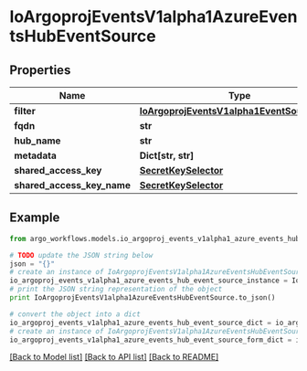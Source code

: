 # IoArgoprojEventsV1alpha1AzureEventsHubEventSource


## Properties

Name | Type | Description | Notes
------------ | ------------- | ------------- | -------------
**filter** | [**IoArgoprojEventsV1alpha1EventSourceFilter**](IoArgoprojEventsV1alpha1EventSourceFilter.md) |  | [optional] 
**fqdn** | **str** |  | [optional] 
**hub_name** | **str** |  | [optional] 
**metadata** | **Dict[str, str]** |  | [optional] 
**shared_access_key** | [**SecretKeySelector**](SecretKeySelector.md) |  | [optional] 
**shared_access_key_name** | [**SecretKeySelector**](SecretKeySelector.md) |  | [optional] 

## Example

```python
from argo_workflows.models.io_argoproj_events_v1alpha1_azure_events_hub_event_source import IoArgoprojEventsV1alpha1AzureEventsHubEventSource

# TODO update the JSON string below
json = "{}"
# create an instance of IoArgoprojEventsV1alpha1AzureEventsHubEventSource from a JSON string
io_argoproj_events_v1alpha1_azure_events_hub_event_source_instance = IoArgoprojEventsV1alpha1AzureEventsHubEventSource.from_json(json)
# print the JSON string representation of the object
print IoArgoprojEventsV1alpha1AzureEventsHubEventSource.to_json()

# convert the object into a dict
io_argoproj_events_v1alpha1_azure_events_hub_event_source_dict = io_argoproj_events_v1alpha1_azure_events_hub_event_source_instance.to_dict()
# create an instance of IoArgoprojEventsV1alpha1AzureEventsHubEventSource from a dict
io_argoproj_events_v1alpha1_azure_events_hub_event_source_form_dict = io_argoproj_events_v1alpha1_azure_events_hub_event_source.from_dict(io_argoproj_events_v1alpha1_azure_events_hub_event_source_dict)
```
[[Back to Model list]](../README.md#documentation-for-models) [[Back to API list]](../README.md#documentation-for-api-endpoints) [[Back to README]](../README.md)


